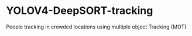 # YOLOV4-DeepSORT-tracking
People tracking in crowded locations using multiple object Tracking (MOT)
